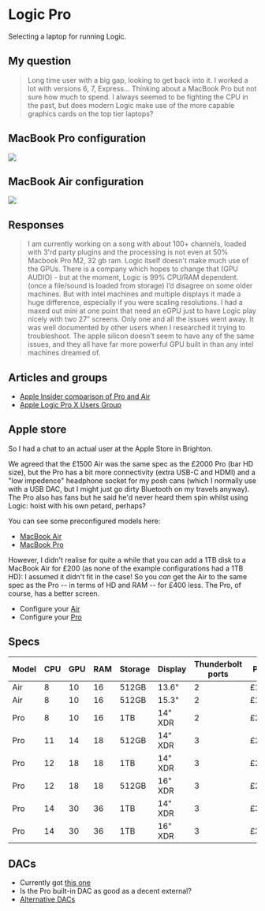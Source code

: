 # Logic Pro

Selecting a laptop for running Logic.

## My question

> Long time user with a big gap, looking to get back into it. I worked a lot with versions 6, 7, Express... Thinking about a MacBook Pro but not sure how much to spend. I always seemed to be fighting the CPU in the past, but does modern Logic make use of the more capable graphics cards on the top tier laptops?

## MacBook Pro configuration

[![](https://mermaid.ink/img/pako:eNqFVW1P2zAQ_isnS0ibRqumLfRFiIlS0BAU8VINaaqE3PhoPBI7cmxGRvkf-z_7YzsnpITysn5I7XueO_vuHtsPLNQC2ZAtDE8jOLmYKaBf-d3YgBOeWp2W04SHc61vH2ZswsMRjeDM6Bl7fIFCo9EAOw8-zdg0ckqgmevYQjBjn9_itdd47Td5P3l4S8RvyEUaaYWFgZgE7kJUWbPgleeSdriESCTSu48nR6VTA4TM0pjnZO0eV5O3li4DZIKIl2MwtBQaH6MIkonrkBuPBdMREO5n70ex885atp2CvCr2lTQoQOCdDDErrbXkyHeEOZpxrngiQxhPIej1WmUTqjVlSLSLv3_GB3A6DfZWQGa14Qsk8ODeolE8rkw1X-GrNJGh0cfaLOAW87muZ7Rw0nLjY8QYWkN7KC0rAndCatLHoQ5dZqTFnbnZ3Y-5QWu_QPvM4LNctJK0gcwX1nq3leVlTU6pFmA1RPwOS-OdVHl8zZOUXL_7MdC46msBrgCBpUzWahxjlkGolaIspFavSu1FOdIZwvk-9FqtInazsRzFDq3WNlpWva1ScZmv7MT__49cFZX4x8_1_dBFcV-l071LmJPsXVrxr-SNrFHXZPQqv6I5sOPlmEZcWZ0svV7Wwaqna-bd5eRofLQsVFLHPPTcuhdOTdqjqrVv-dy6ard0UZQn6UmLT8a2NzbKQLXEppFUiwyOgMf-JOagf6lK3nmM9cMCNzKOh7FcRHZhEN-htT-i-Uw_xsMP4afjX1AoO1WlV8JlkV6AqzzPHWa1xpGlAftcUeLGKcA7NLn1pQAbGe0WEXAQOrz9WqNfRdwCn2tHX1gJC3wPVxKs8w9dTMfl6WYp9lPkF9L17wyyTZagSbgU9FI8eLcZsxEmpPYhDQXecBfbGZupR6JyZ_VlrkI2tMbhJnOp4BbHktMbk1TGlCs2fGD3bNgetJqtTrs1GAStfq_X7W6ynA2DXrfZ2e4G3U6vHwRb3a3HTfZba_JvNbcHg_Zgu08-_e721la_WuJAeBWy4Q2PM1oCi-mkfN-KZ65Y9kcRxe_i8R9EbDxZ?type=png)](https://mermaid.live/edit#pako:eNqFVW1P2zAQ_isnS0ibRqumLfRFiIlS0BAU8VINaaqE3PhoPBI7cmxGRvkf-z_7YzsnpITysn5I7XueO_vuHtsPLNQC2ZAtDE8jOLmYKaBf-d3YgBOeWp2W04SHc61vH2ZswsMRjeDM6Bl7fIFCo9EAOw8-zdg0ckqgmevYQjBjn9_itdd47Td5P3l4S8RvyEUaaYWFgZgE7kJUWbPgleeSdriESCTSu48nR6VTA4TM0pjnZO0eV5O3li4DZIKIl2MwtBQaH6MIkonrkBuPBdMREO5n70ex885atp2CvCr2lTQoQOCdDDErrbXkyHeEOZpxrngiQxhPIej1WmUTqjVlSLSLv3_GB3A6DfZWQGa14Qsk8ODeolE8rkw1X-GrNJGh0cfaLOAW87muZ7Rw0nLjY8QYWkN7KC0rAndCatLHoQ5dZqTFnbnZ3Y-5QWu_QPvM4LNctJK0gcwX1nq3leVlTU6pFmA1RPwOS-OdVHl8zZOUXL_7MdC46msBrgCBpUzWahxjlkGolaIspFavSu1FOdIZwvk-9FqtInazsRzFDq3WNlpWva1ScZmv7MT__49cFZX4x8_1_dBFcV-l071LmJPsXVrxr-SNrFHXZPQqv6I5sOPlmEZcWZ0svV7Wwaqna-bd5eRofLQsVFLHPPTcuhdOTdqjqrVv-dy6ard0UZQn6UmLT8a2NzbKQLXEppFUiwyOgMf-JOagf6lK3nmM9cMCNzKOh7FcRHZhEN-htT-i-Uw_xsMP4afjX1AoO1WlV8JlkV6AqzzPHWa1xpGlAftcUeLGKcA7NLn1pQAbGe0WEXAQOrz9WqNfRdwCn2tHX1gJC3wPVxKs8w9dTMfl6WYp9lPkF9L17wyyTZagSbgU9FI8eLcZsxEmpPYhDQXecBfbGZupR6JyZ_VlrkI2tMbhJnOp4BbHktMbk1TGlCs2fGD3bNgetJqtTrs1GAStfq_X7W6ynA2DXrfZ2e4G3U6vHwRb3a3HTfZba_JvNbcHg_Zgu08-_e721la_WuJAeBWy4Q2PM1oCi-mkfN-KZ65Y9kcRxe_i8R9EbDxZ)

## MacBook Air configuration

[![](https://mermaid.ink/img/pako:eNqFk21vmzAQx7-KZanSJiUREBICLyY1S6VNbaZtjVSp4o3BF_BibGSbrTTNd9-FlDR92MoLcz7_fD7_77ylueZAE1oYVpfk6meqCH6H8eyMXLHa6fowrVieab3ZpnTJ8jla5FyYlO6erZLhcEhc5n9I6apsFAeTaemIn9KPb3HBCy54k_vF8g2CX4DxutQKOgeSuPiJlL3X-qk6Jn4jDHDC4bfIwR68JyAGm0MLZtEqVomcLFbEjyKPfDf6mIB12rACEL24c2AUk73riHBha8laRMLLftItPktDgrUk10pB7oRWr7LZazDXFsiPzyTyvO5eo-HDXDbgtHblQ6_FozC6sfuslvv_e_AG2kwzw5G_fDTf26KYRfrb-TXJUOWm7vkbsRYn6AulX90Pe6CrXS_L04ZVKVRhyVfCpEERWqL_qF7yVsJpnchaSJlIUZSuMAD_wIL_YX0fdQiWT2H9FB3QCkzFBMfW3-7xlLoSKtQzQZPDmjXSpTRVO0RZ4_R1q3KaONPAgDY1Zw4WguGjqWiyZtKit2aKJlt6R5Mg9kbeOPDi2PdmURSGA9rSxI_C0Xga-uE4mvn-JJzsBvReawzgjaZxHMTTGe6ZhdPJZNafccEFttzxCOimy8OL7R5ud-xtF2Wf2-4v2xs3-g?type=png)](https://mermaid.live/edit#pako:eNqFk21vmzAQx7-KZanSJiUREBICLyY1S6VNbaZtjVSp4o3BF_BibGSbrTTNd9-FlDR92MoLcz7_fD7_77ylueZAE1oYVpfk6meqCH6H8eyMXLHa6fowrVieab3ZpnTJ8jla5FyYlO6erZLhcEhc5n9I6apsFAeTaemIn9KPb3HBCy54k_vF8g2CX4DxutQKOgeSuPiJlL3X-qk6Jn4jDHDC4bfIwR68JyAGm0MLZtEqVomcLFbEjyKPfDf6mIB12rACEL24c2AUk73riHBha8laRMLLftItPktDgrUk10pB7oRWr7LZazDXFsiPzyTyvO5eo-HDXDbgtHblQ6_FozC6sfuslvv_e_AG2kwzw5G_fDTf26KYRfrb-TXJUOWm7vkbsRYn6AulX90Pe6CrXS_L04ZVKVRhyVfCpEERWqL_qF7yVsJpnchaSJlIUZSuMAD_wIL_YX0fdQiWT2H9FB3QCkzFBMfW3-7xlLoSKtQzQZPDmjXSpTRVO0RZ4_R1q3KaONPAgDY1Zw4WguGjqWiyZtKit2aKJlt6R5Mg9kbeOPDi2PdmURSGA9rSxI_C0Xga-uE4mvn-JJzsBvReawzgjaZxHMTTGe6ZhdPJZNafccEFttzxCOimy8OL7R5ud-xtF2Wf2-4v2xs3-g)

## Responses

> I am currently working on a song with about 100+ channels, loaded with 3'rd party plugins and the processing is not even at 50%
Macbook Pro M2, 32 gb ram.
> Logic itself doesn't make much use of the GPUs. There is a company which hopes to change that (GPU AUDIO) - but at the moment, Logic is 99% CPU/RAM dependent. (once a file/sound is loaded from storage)
> I’d disagree on some older machines. But with intel machines and multiple displays it made a huge difference, especially if you were scaling resolutions. I had a maxed out mini at one point that need an eGPU just to have Logic play nicely with two 27” screens. Only one and all the issues went away. It was well documented by other users when I researched it trying to troubleshoot. The apple silicon doesn’t seem to have any of the same issues, and they all have far more powerful GPU built in than any intel machines dreamed of.

## Articles and groups

- [Apple Insider comparison of Pro and Air](https://appleinsider.com/inside/15-inch-macbook-air/vs/m3-15-inch-macbook-air-vs-m3-14-inch-macbook-pro----comparison)
- [Apple Logic Pro X Users Group](https://www.facebook.com/groups/543628065696081)

## Apple store

So I had a chat to an actual user at the Apple Store in Brighton.

We agreed that the £1500 Air was the same spec as the £2000 Pro (bar HD size), but the Pro has a bit more connectivity (extra USB-C and HDMI) and a "low impedence" headphone socket for my posh cans (which I normally use with a USB DAC, but I might just go dirty Bluetooth on my travels anyway). The Pro also has fans but he said he'd never heard them spin whilst using Logic: hoist with his own petard, perhaps?

You can see some preconfigured models here:

- [MacBook Air](https://www.apple.com/uk/shop/buy-mac/macbook-air/13-inch-m3)
- [MacBook Pro](https://www.apple.com/uk/shop/buy-mac/macbook-pro/14-inch)

However, I didn't realise for quite a while that you can add a 1TB disk to a MacBook Air for £200 (as none of the example configurations had a 1TB HD): I assumed it didn't fit in the case! So you _can_ get the Air to the same spec as the Pro -- in terms of HD and RAM -- for £400 less. The Pro, of course, has a better screen.

- Configure your [Air](https://www.apple.com/uk/shop/buy-mac/macbook-air/13-inch-midnight-apple-m3-chip-with-8-core-cpu-and-10-core-gpu-16gb-memory-512gb)
- Configure your [Pro](https://www.apple.com/uk/shop/buy-mac/macbook-pro/14-inch-space-grey-apple-m1-pro-chip-with-8-core-cpu-and-14-core-gpu-16gb-memory-1tb)

## Specs

| Model | CPU | GPU | RAM | Storage | Display | Thunderbolt ports | Price | Headphone | HDMI | SDXC |
| --- | --- | --- | --- | --- | --- | --- | --- | --- | --- | --- |
| Air | 8 | 10 | 16 | 512GB | 13.6" | 2 | £1499 | &#10003; |||
| Air | 8 | 10 | 16 | 512GB | 15.3" | 2 | £1699 | &#10003; |||
| Pro | 8 | 10 | 16 | 1TB | 14" XDR | 2 | £2099 | &#10003; | &#10003; | &#10003; |
| Pro | 11 | 14 | 18 | 512GB | 14" XDR | 3 | £2099 | &#10003; | &#10003; | &#10003; |
| Pro | 12 | 18 | 18 | 1TB | 14" XDR | 3 | £2499 | &#10003; | &#10003; | &#10003; |
| Pro | 12 | 18 | 18 | 512GB | 16" XDR | 3 | £2599 | &#10003; | &#10003; | &#10003; |
| Pro | 14 | 30 | 36 | 1TB | 14" XDR | 3 | £3299 | &#10003; | &#10003; | &#10003; |
| Pro | 14 | 30 | 36 | 1TB | 16" XDR | 3 | £3599 | &#10003; | &#10003; | &#10003; |

## DACs

- Currently got [this one](https://www.audioquest.com/dacs/dragonfly/dragonfly-cobalt)
- Is the Pro built-in DAC as good as a decent external?
- [Alternative DACs](https://www.techradar.com/news/phone-and-communications/mobile-phones/if-iphone-7-ditches-the-audio-jack-these-three-dacs-will-keep-the-music-spinning-1321629)

